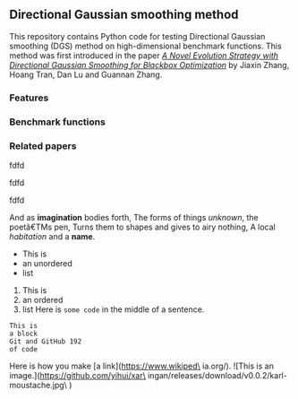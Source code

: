 ## Directional Gaussian smoothing method
This repository contains Python code for testing Directional Gaussian smoothing (DGS) method on high-dimensional benchmark functions. This method was first introduced in the paper [*A Novel Evolution Strategy with Directional Gaussian Smoothing for Blackbox Optimization*](https://arxiv.org/pdf/2002.03001.pdf) by Jiaxin Zhang, Hoang Tran, Dan Lu and Guannan Zhang. 

### Features

### Benchmark functions 

### Related papers 

<a id="id1">fdfd</a> 

<a id="id2">fdfd</a> 

<a id="id3">fdfd</a> 

And as **imagination** bodies forth,
The forms of things *unknown*, the poetâ€TMs pen,
Turns them to shapes and gives to airy nothing,
A local *habitation* and a **name**.
- This is
- an unordered
- list
1. This is
2. an ordered
3. list
Here is `some code` in the middle of a sentence.
```
This is
a block
Git and GitHub 192
of code
```
Here is how you make [a link](https://www.wikiped\ ia.org/).
![This is an image.](https://github.com/yihui/xar\ ingan/releases/download/v0.0.2/karl-moustache.jpg\ )

